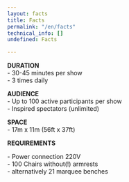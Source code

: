 ```yaml
---
layout: facts
title: Facts
permalink: "/en/facts"
technical_info: []
undefined: Facts

---
```

**DURATION**  
\- 30-45 minutes per show  
\- 3 times daily

**AUDIENCE**  
\- Up to 100 active participants per show  
\- Inspired spectators (unlimited)

**SPACE**  
\- 17m x 11m (56ft x 37ft)

**REQUIREMENTS**

\- Power connection 220V  
\- 100 Chairs without(!) armrests  
\- alternatively 21 marquee benches